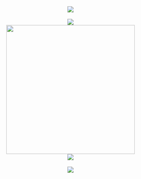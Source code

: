 <div align="center">
  <img align="center" src="https://i.redd.it/gpir30a1cqud1.gif"/>
</div><br>

<div align="center" style="line-height: 0;">
  <img src="https://readme-typing-svg.herokuapp.com?size=30&color=663399&center=true&vCenter=true&width=800&lines=Hi,+my+name+is+Misael">
</div>


<div align="center">
  <a href="https://github.com/anuraghazra/github-readme-stats">
    <img align="center" src="https://github-readme-stats.vercel.app/api/top-langs/?username=dev-misa&layout=pie&hide=dockerfile,shell,vba,php,vim%20script,blade,ruby,VCL,Lua&langs_count=6&hide_border=true&theme=buefy" width="338px" />
  </a>
</div>
<div align="center">
  <img src="https://github-readme-stats.vercel.app/api?username=dev-misa&theme=buefy&show_icons=true">
</div>
<br>
<div align="center">
  <a href="https://github.com/ryo-ma/github-profile-trophy">
    <img align="center" src="https://github-profile-trophy.vercel.app/?username=dev-misa&theme=light&title=-Issues,-PullRequest" />
  </a>
</div>
